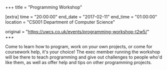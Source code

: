 +++
title = "Programming Workshop"

[extra]
time = "20:00:00"
end_date = "2017-02-11"
end_time = "01:00:00"
location = "CS001 Department of Computer Science"

original = "https://uwcs.co.uk/events/programming-workshop-t2w5/"    
+++

Come to learn how to program, work on your own projects, or come for coursework help, it's your choice\! The exec member running the workshop will be there to teach programming and give out challenges to people who'd like them, as well as offer help and tips on other programming projects.

